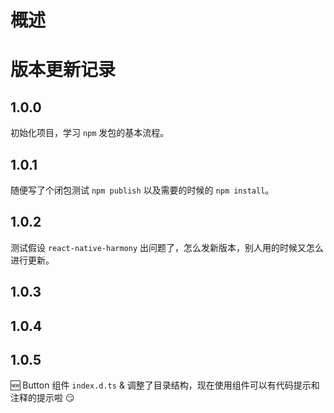 # 概述

# 版本更新记录
## 1.0.0
初始化项目，学习 `npm` 发包的基本流程。

## 1.0.1
随便写了个闭包测试 `npm publish` 以及需要的时候的 `npm install`。

## 1.0.2
测试假设 `react-native-harmony` 出问题了，怎么发新版本，别人用的时候又怎么进行更新。

## 1.0.3
## 1.0.4
## 1.0.5
🆕 Button 组件 `index.d.ts` & 调整了目录结构，现在使用组件可以有代码提示和注释的提示啦 😏